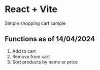 # React + Vite

Simple shopping cart sample
## Functions as of 14/04/2024
1. Add to cart
2. Remove from cart
3. Sort products by name or price 